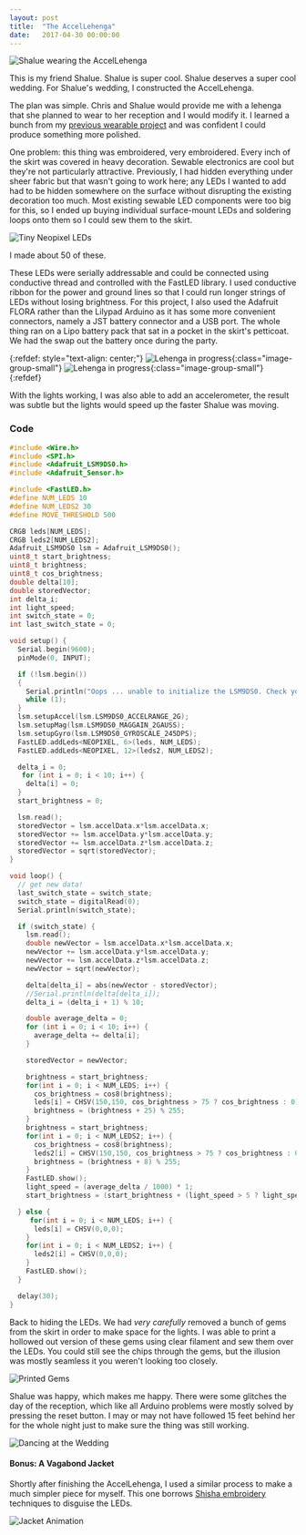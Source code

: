 ```yaml
---
layout: post
title:  "The AccelLehenga"
date:   2017-04-30 00:00:00
---
```


![Shalue wearing the AccelLehenga](/assets/20180430/shalue.jpg)

This is my friend Shalue. Shalue is super cool. Shalue deserves a super cool wedding. For Shalue's wedding, I constructed the AccelLehenga.

The plan was simple. Chris and Shalue would provide me with a lehenga that she planned to wear to her reception and I would modify it. I learned a bunch from my [previous wearable project]({{site.url}}/2016/03/13/a-dress.html) and was confident I could produce something more polished.

<!--more-->

One problem: this thing was embroidered, very embroidered. Every inch of the skirt was covered in heavy decoration. Sewable electronics are cool but they're not particularly attractive. Previously, I had hidden everything under sheer fabric but that wasn't going to work here; any LEDs I wanted to add had to be hidden somewhere on the surface without disrupting the existing decoration too much. Most existing sewable LED components were too big for this, so I ended up buying individual surface-mount LEDs and soldering loops onto them so I could sew them to the skirt.

![Tiny Neopixel LEDs](/assets/20180430/soldered_leds.jpg)

I made about 50 of these.

These LEDs were serially addressable and could be connected using conductive thread and controlled with the FastLED library. I used conductive ribbon for the power and ground lines so that I could run longer strings of LEDs without losing brightness. For this project, I also used the Adafruit FLORA rather than the Lilypad Arduino as it has some more convenient connectors, namely a JST battery connector and a USB port. The whole thing ran on a Lipo battery pack that sat in a pocket in the skirt's petticoat. We had the swap out the battery once during the party.

{:refdef: style="text-align: center;"}
![Lehenga in progress](/assets/20180430/lehenga_skirt.jpg){:class="image-group-small"}
![Lehenga in progress](/assets/20180430/skirt_animation.gif){:class="image-group-small"}
{:refdef}


With the lights working, I was also able to add an accelerometer, the result was subtle but the lights would speed up the faster Shalue was moving.

### Code
```c
#include <Wire.h>
#include <SPI.h>
#include <Adafruit_LSM9DS0.h>
#include <Adafruit_Sensor.h>

#include <FastLED.h>
#define NUM_LEDS 10
#define NUM_LEDS2 30
#define MOVE_THRESHOLD 500

CRGB leds[NUM_LEDS];
CRGB leds2[NUM_LEDS2];
Adafruit_LSM9DS0 lsm = Adafruit_LSM9DS0();
uint8_t start_brightness;
uint8_t brightness;
uint8_t cos_brightness;
double delta[10];
double storedVector;
int delta_i;
int light_speed;
int switch_state = 0;
int last_switch_state = 0;

void setup() {
  Serial.begin(9600);
  pinMode(0, INPUT);

  if (!lsm.begin())
  {
    Serial.println("Oops ... unable to initialize the LSM9DS0. Check your wiring!");
    while (1);
  }
  lsm.setupAccel(lsm.LSM9DS0_ACCELRANGE_2G);
  lsm.setupMag(lsm.LSM9DS0_MAGGAIN_2GAUSS);
  lsm.setupGyro(lsm.LSM9DS0_GYROSCALE_245DPS);
  FastLED.addLeds<NEOPIXEL, 6>(leds, NUM_LEDS);
  FastLED.addLeds<NEOPIXEL, 12>(leds2, NUM_LEDS2);

  delta_i = 0;
   for (int i = 0; i < 10; i++) {
    delta[i] = 0;
  }
  start_brightness = 0;

  lsm.read();
  storedVector = lsm.accelData.x*lsm.accelData.x;
  storedVector += lsm.accelData.y*lsm.accelData.y;
  storedVector += lsm.accelData.z*lsm.accelData.z;
  storedVector = sqrt(storedVector);
}

void loop() {
  // get new data!
  last_switch_state = switch_state;
  switch_state = digitalRead(0);
  Serial.println(switch_state);

  if (switch_state) {
    lsm.read();
    double newVector = lsm.accelData.x*lsm.accelData.x;
    newVector += lsm.accelData.y*lsm.accelData.y;
    newVector += lsm.accelData.z*lsm.accelData.z;
    newVector = sqrt(newVector);

    delta[delta_i] = abs(newVector - storedVector);
    //Serial.println(delta[delta_i]);
    delta_i = (delta_i + 1) % 10;

    double average_delta = 0;
    for (int i = 0; i < 10; i++) {
      average_delta += delta[i];
    }

    storedVector = newVector;

    brightness = start_brightness;
    for(int i = 0; i < NUM_LEDS; i++) {
      cos_brightness = cos8(brightness);
      leds[i] = CHSV(150,150, cos_brightness > 75 ? cos_brightness : 0);
      brightness = (brightness + 25) % 255;
    }
    brightness = start_brightness;
    for(int i = 0; i < NUM_LEDS2; i++) {
      cos_brightness = cos8(brightness);
      leds2[i] = CHSV(150,150, cos_brightness > 75 ? cos_brightness : 0);
      brightness = (brightness + 8) % 255;
    }
    FastLED.show();
    light_speed = (average_delta / 1000) * 1;
    start_brightness = (start_brightness + (light_speed > 5 ? light_speed : 5)) % 255;

  } else {
     for(int i = 0; i < NUM_LEDS; i++) {
      leds[i] = CHSV(0,0,0);
    }
    for(int i = 0; i < NUM_LEDS2; i++) {
      leds2[i] = CHSV(0,0,0);
    }
    FastLED.show();
  }

  delay(30);
}
```

Back to hiding the LEDs. We had _very carefully_ removed a bunch of gems from the skirt in order to make space for the lights. I was able to print a hollowed out version of these gems using clear filament and sew them over the LEDs. You could still see the chips through the gems, but the illusion was mostly seamless it you weren't looking too closely.

![Printed Gems](/assets/20180430/printed_gems.jpg)

Shalue was happy, which makes me happy. There were some glitches the day of the reception, which like all Arduino problems were mostly solved by pressing the reset button. I may or may not have followed 15 feet behind her for the whole night just to make sure the thing was still working.

![Dancing at the Wedding](/assets/20180430/dancing.gif)

#### Bonus: A Vagabond Jacket

Shortly after finishing the AccelLehenga, I used a similar process to make a much simpler piece for myself. This one borrows [Shisha embroidery](https://en.wikipedia.org/wiki/Shisha_(embroidery)) techniques to disguise the LEDs.

![Jacket Animation](/assets/20180430/jacket_animation.gif)
